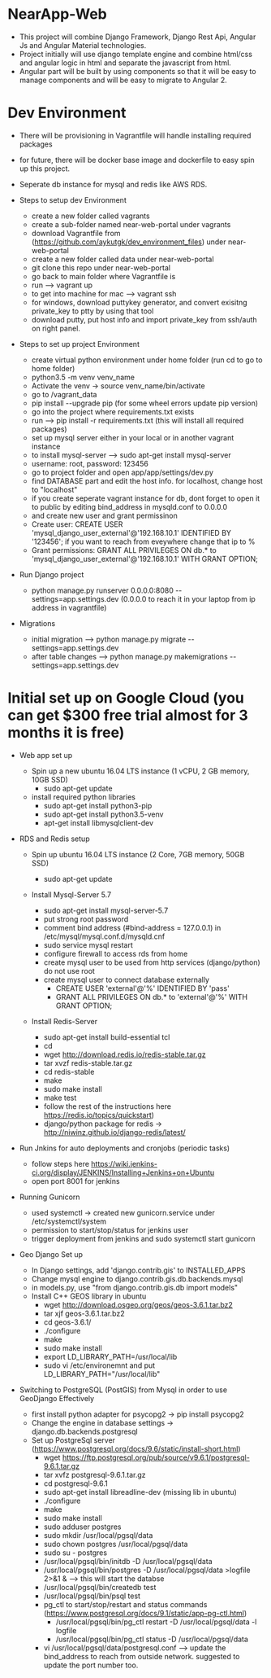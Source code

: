 # NearApp-Web
- This project will combine Django Framework, Django Rest Api, Angular Js and Angular Material technologies.
- Project initially will use django template engine and combine html/css and angular logic in html and separate the javascript from html.
- Angular part will be built by using components so that it will be easy to manage components and will be easy to migrate to Angular 2.

# Dev Environment
- There will be provisioning in Vagrantfile will handle installing required packages
- for future, there will be docker base image and dockerfile to easy spin up this project.
- Seperate db instance for mysql and redis like AWS RDS.

- Steps to setup dev Environment
  - create a new folder called vagrants
  - create a sub-folder named near-web-portal under vagrants
  - download Vagrantfile from (https://github.com/aykutgk/dev_environment_files) under near-web-portal
  - create a new folder called data under near-web-portal
  - git clone this repo under near-web-portal
  - go back to main folder where Vagrantfile is
  - run --> vagrant up
  - to get into machine for mac --> vagrant ssh
  - for windows, download puttykey generator, and convert exisitng private_key to ptty by using that tool
  - download putty, put host info and import private_key from ssh/auth on right panel.

- Steps to set up project Environment
  - create virtual python environment under home folder (run cd to go to home folder)
  - python3.5 -m venv venv_name
  - Activate the venv -> source venv_name/bin/activate
  - go to /vagrant_data
  - pip install --upgrade pip (for some wheel errors update pip version)
  - go into the project where requirements.txt exists
  - run --> pip install -r requirements.txt (this will install all required packages)
  - set up mysql server either in your local or in another vagrant instance
  - to install mysql-server --> sudo apt-get install mysql-server
  - username: root, password: 123456
  - go to project folder and open app/app/settings/dev.py
  - find DATABASE part and edit the host info. for localhost, change host to "localhost"
  - if you create seperate vagrant instance for db, dont forget to open it to public by editing bind_address in mysqld.conf to 0.0.0.0
  - and create new user and grant permissinon
  - Create user: CREATE USER 'mysql_django_user_external'@'192.168.10.1' IDENTIFIED BY '123456'; if you want to reach from eveywhere change that ip to %
  - Grant permissions: GRANT ALL PRIVILEGES ON db.* to 'mysql_django_user_external'@'192.168.10.1' WITH GRANT OPTION;

- Run Django project
  -  python manage.py runserver 0.0.0.0:8080 --settings=app.settings.dev (0.0.0.0 to reach it in your laptop from ip address in vagrantfile)

- Migrations
  - initial migration --> python manage.py migrate --settings=app.settings.dev
  - after table changes -->  python manage.py makemigrations --settings=app.settings.dev

# Initial set up on Google Cloud (you can get $300 free trial almost for 3 months it is free)
- Web app set up
  - Spin up a new ubuntu 16.04 LTS instance (1 vCPU, 2 GB memory, 10GB SSD)
      - sudo apt-get update
  - install required python libraries
    - sudo apt-get install python3-pip
    - sudo apt-get install python3.5-venv
    - apt-get install libmysqlclient-dev

- RDS and Redis setup
  - Spin up ubuntu 16.04 LTS instance (2 Core, 7GB memory, 50GB SSD)
    - sudo apt-get update

  - Install Mysql-Server 5.7
    - sudo apt-get install mysql-server-5.7
    - put strong root password
    - comment bind address (#bind-address = 127.0.0.1) in /etc/mysql/mysql.conf.d/mysqld.cnf
    - sudo service mysql restart
    - configure firewall to access rds from home
    - create mysql user to be used from http services (django/python) do not use root
    - create mysql user to connect database externally
      - CREATE USER 'external'@'%' IDENTIFIED BY 'pass'
      - GRANT ALL PRIVILEGES ON db.* to 'external'@'%' WITH GRANT OPTION;

  - Install Redis-Server
    - sudo apt-get install build-essential tcl
    - cd
    - wget http://download.redis.io/redis-stable.tar.gz
    - tar xvzf redis-stable.tar.gz
    - cd redis-stable
    - make
    - sudo make install
    - make test
    - follow the rest of the instructions here https://redis.io/topics/quickstart)
    - django/python package for redis -> http://niwinz.github.io/django-redis/latest/

- Run Jnkins for auto deployments and cronjobs (periodic tasks)
    - follow steps here https://wiki.jenkins-ci.org/display/JENKINS/Installing+Jenkins+on+Ubuntu
    - open port 8001 for jenkins

- Running Gunicorn
    - used systemctl -> created new gunicorn.service under /etc/systemctl/system
    - permission to start/stop/status for jenkins user
    - trigger deployment from jenkins and sudo systemctl start gunicorn

- Geo Django Set up
  - In Django settings, add 'django.contrib.gis' to INSTALLED_APPS
  - Change mysql engine to django.contrib.gis.db.backends.mysql
  - in models.py, use "from django.contrib.gis.db import models"
  - Install C++ GEOS library in ubuntu
    - wget http://download.osgeo.org/geos/geos-3.6.1.tar.bz2
    - tar xjf geos-3.6.1.tar.bz2
    - cd geos-3.6.1/
    - ./configure
    - make
    - sudo make install
    - export LD_LIBRARY_PATH=/usr/local/lib
    - sudo vi /etc/environemnt and put LD_LIBRARY_PATH="/usr/local/lib"
- Switching to PostgreSQL (PostGIS) from Mysql in order to use GeoDjango Effectively
  - first install python adapter for psycopg2 -> pip install psycopg2
  - Change the engine in  database settings -> django.db.backends.postgresql
  - Set up PostgreSql server (https://www.postgresql.org/docs/9.6/static/install-short.html)
    -  wget https://ftp.postgresql.org/pub/source/v9.6.1/postgresql-9.6.1.tar.gz
    - tar xvfz postgresql-9.6.1.tar.gz
    - cd postgresql-9.6.1
    - sudo apt-get install libreadline-dev (missing lib in ubuntu)
    - ./configure
    - make
    - sudo make install
    - sudo adduser postgres
    - sudo mkdir /usr/local/pgsql/data
    - sudo chown postgres /usr/local/pgsql/data
    - sudo su - postgres
    - /usr/local/pgsql/bin/initdb -D /usr/local/pgsql/data
    - /usr/local/pgsql/bin/postgres -D /usr/local/pgsql/data >logfile 2>&1 &  --> this will start the databse
    - /usr/local/pgsql/bin/createdb test
    - /usr/local/pgsql/bin/psql test
    - pg_ctl to start/stop/restart and status commands (https://www.postgresql.org/docs/9.1/static/app-pg-ctl.html)
      - /usr/local/pgsql/bin/pg_ctl restart -D /usr/local/pgsql/data -l logfile
      - /usr/local/pgsql/bin/pg_ctl status -D /usr/local/pgsql/data
    -  vi /usr/local/pgsql/data/postgresql.conf --> update the bind_address to reach from outside network. suggested to update the port number too.
